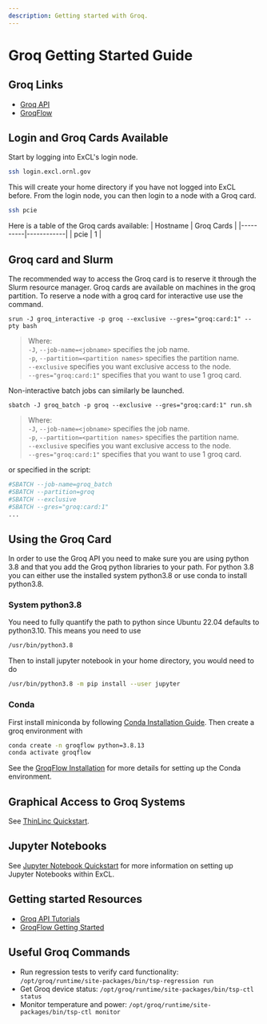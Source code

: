 ```yaml
---
description: Getting started with Groq.
---
```

# Groq Getting Started Guide

## Groq Links
- [Groq API](https://github.com/Groq/GroqAPI)
- [GroqFlow](https://github.com/groq/groqflow)

## Login and Groq Cards Available
Start by logging into ExCL's login node.
```bash
ssh login.excl.ornl.gov
```
This will create your home directory if you have not logged into ExCL before. From the login node, you can then login to a node with a Groq card.
```bash
ssh pcie
```

Here is a table of the Groq cards available:
| Hostname | Groq Cards |
|----------|------------|
| pcie     | 1          |

## Groq card and Slurm

The recommended way to access the Groq card is to reserve it through the Slurm resource manager.
Groq cards are available on machines in the groq partition. To reserve a node with a groq card for interactive use use the command.
```
srun -J groq_interactive -p groq --exclusive --gres="groq:card:1" --pty bash
```
> Where:\
> &#x20; `-J`, `--job-name=<jobname>` specifies the job name.  
> &#x20; `-p`, `--partition=<partition names>` specifies the partition name.  
> &#x20; `--exclusive` specifies you want exclusive access to the node.  
> &#x20; `--gres="groq:card:1"` specifies that you want to use 1 groq card.  

Non-interactive batch jobs can similarly be launched. 
```
sbatch -J groq_batch -p groq --exclusive --gres="groq:card:1" run.sh
```
> Where:\
> &#x20; `-J`, `--job-name=<jobname>` specifies the job name.  
> &#x20; `-p`, `--partition=<partition names>` specifies the partition name.  
> &#x20; `--exclusive` specifies you want exclusive access to the node.  
> &#x20; `--gres="groq:card:1"` specifies that you want to use 1 groq card.  

or specified in the script:
```bash
#SBATCH --job-name=groq_batch
#SBATCH --partition=groq
#SBATCH --exclusive
#SBATCH --gres="groq:card:1"
...
```

## Using the Groq Card

In order to use the Groq API you need to make sure you are using python 3.8 and that you add the Groq python libraries to your path. For python 3.8 you can either use the installed system python3.8 or use conda to install python3.8. 

### System python3.8
You need to fully quantify the path to python since Ubuntu 22.04 defaults to python3.10. This means you need to use
```bash
/usr/bin/python3.8
```

Then to install jupyter notebook in your home directory, you would need to do
```bash
/usr/bin/python3.8 -m pip install --user jupyter
```

### Conda
First install miniconda by following [Conda Installation Guide](conda-and-spack-installation.md#installing-conda).
Then create a groq environment with 
```bash
conda create -n groqflow python=3.8.13
conda activate groqflow
```
See the [GroqFlow Installation](https://github.com/groq/groqflow/blob/main/docs/install.md) for more details for setting up the Conda environment.

## Graphical Access to Groq Systems
See [ThinLinc Quickstart](ThinLinc.md).

## Jupyter Notebooks
See [Jupyter Notebook Quickstart](jupyter-quick-start.md) for more information on setting up Jupyter Notebooks within ExCL.

## Getting started Resources
- [Groq API Tutorials](https://github.com/groq/GroqAPI/tree/main/gapi/tutorials)
- [GroqFlow Getting Started](https://github.com/groq/groqflow#getting-started)

## Useful Groq Commands
- Run regression tests to verify card functionality: `/opt/groq/runtime/site-packages/bin/tsp-regression run` 
- Get Groq device status: `/opt/groq/runtime/site-packages/bin/tsp-ctl status` 
- Monitor temperature and power: `/opt/groq/runtime/site-packages/bin/tsp-ctl monitor`
